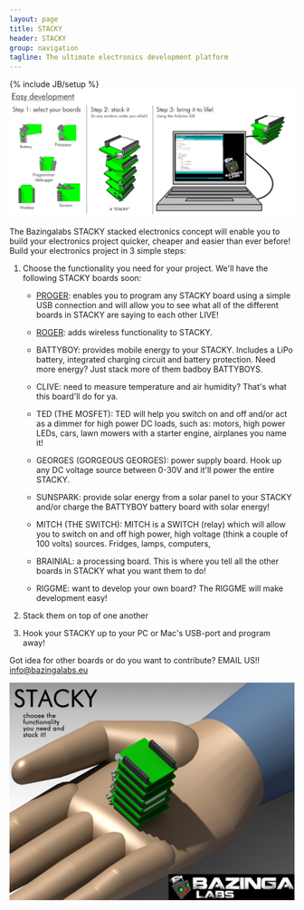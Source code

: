```yaml
---
layout: page
title: STACKY
header: STACKY
group: navigation
tagline: The ultimate electronics development platform
---
```

{% include JB/setup %}
![stacked electronics](images/easystacky.png)

The Bazingalabs STACKY stacked electronics concept will enable you to build your electronics project quicker, cheaper and easier than ever before! 
Build your electronics project in 3 simple steps: 

1. Choose the functionality you need for your project. We'll have the following STACKY boards soon:

	* [PROGER](/proger.html): enables you to program any STACKY board using a simple USB connection and will allow you to see what all of the different boards in STACKY are saying to each other LIVE!

	* [ROGER](/roger.html): adds wireless functionality to STACKY.

	* BATTYBOY: provides mobile energy to your STACKY. Includes a LiPo battery, integrated charging circuit and battery protection. Need more energy? Just stack more of them badboy BATTYBOYS. 

	* CLIVE: need to measure temperature and air humidity? That's what this board'll do for ya.

	* TED (THE MOSFET): TED will help you switch on and off and/or act as a dimmer for high power DC loads, such as: motors, high power LEDs, cars, lawn mowers with a starter engine, airplanes you name it!

	* GEORGES (GORGEOUS GEORGES): power supply board. Hook up any DC voltage source between 0-30V and it'll power the entire STACKY.

	* SUNSPARK: provide solar energy from a solar panel to your STACKY and/or charge the BATTYBOY battery board with solar energy!

	* MITCH (THE SWITCH): MITCH is a SWITCH (relay) which will allow you to switch on and off high power, high voltage (think a couple of 100 volts) sources. Fridges, lamps, computers, 
	
	* BRAINIAL: a processing board. This is where you tell all the other boards in STACKY what you want them to do!
	
	* RIGGME: want to develop your own board? The RIGGME will make development easy!


2. Stack them on top of one another

3. Hook your STACKY up to your PC or Mac's USB-port and program away!

Got idea for other boards or do you want to contribute? EMAIL US!! info@bazingalabs.eu 

![stacked electronics development](images/stackedstacky.jpg)
